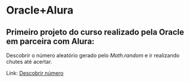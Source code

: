 # Oracle+Alura


## Primeiro projeto do curso realizado pela Oracle em parceira com Alura:

Descobrir o número aleatório gerado pelo _Math.random_ e ir realizando chutes até acertar. 

Link: <a href="https://anasouza.top/src/src/index.html" target="_blank">Descobrir número</a>
